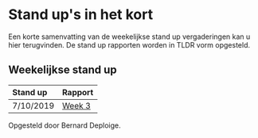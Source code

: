 # Stand up's in het kort

Een korte samenvatting van de weekelijkse stand up vergaderingen kan u hier terugvinden. 
De stand up rapporten worden in TLDR vorm opgesteld.


## Weekelijkse stand up
| Stand up | Rapport |
| :--- | :---       |
|7/10/2019|[Week 3](Rapporten/Week3.md)|

Opgesteld door Bernard Deploige.